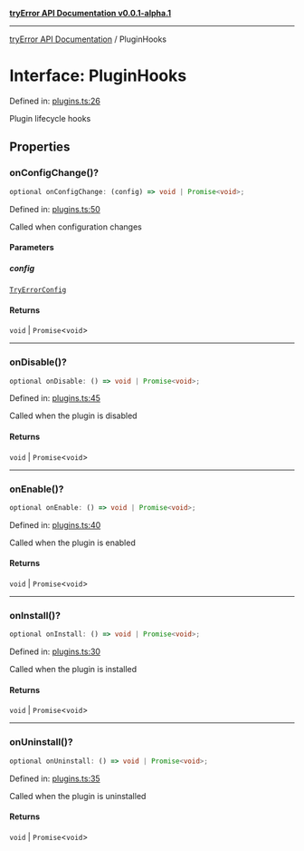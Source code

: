 [**tryError API Documentation v0.0.1-alpha.1**](../index.md)

---

[tryError API Documentation](../index.md) / PluginHooks

# Interface: PluginHooks

Defined in: [plugins.ts:26](https://github.com/oconnorjohnson/try-error/blob/e3ae0308069a4fba073f4543d527ad76373db795/src/plugins.ts#L26)

Plugin lifecycle hooks

## Properties

### onConfigChange()?

```ts
optional onConfigChange: (config) => void | Promise<void>;
```

Defined in: [plugins.ts:50](https://github.com/oconnorjohnson/try-error/blob/e3ae0308069a4fba073f4543d527ad76373db795/src/plugins.ts#L50)

Called when configuration changes

#### Parameters

##### config

[`TryErrorConfig`](TryErrorConfig.md)

#### Returns

`void` \| `Promise`\<`void`\>

---

### onDisable()?

```ts
optional onDisable: () => void | Promise<void>;
```

Defined in: [plugins.ts:45](https://github.com/oconnorjohnson/try-error/blob/e3ae0308069a4fba073f4543d527ad76373db795/src/plugins.ts#L45)

Called when the plugin is disabled

#### Returns

`void` \| `Promise`\<`void`\>

---

### onEnable()?

```ts
optional onEnable: () => void | Promise<void>;
```

Defined in: [plugins.ts:40](https://github.com/oconnorjohnson/try-error/blob/e3ae0308069a4fba073f4543d527ad76373db795/src/plugins.ts#L40)

Called when the plugin is enabled

#### Returns

`void` \| `Promise`\<`void`\>

---

### onInstall()?

```ts
optional onInstall: () => void | Promise<void>;
```

Defined in: [plugins.ts:30](https://github.com/oconnorjohnson/try-error/blob/e3ae0308069a4fba073f4543d527ad76373db795/src/plugins.ts#L30)

Called when the plugin is installed

#### Returns

`void` \| `Promise`\<`void`\>

---

### onUninstall()?

```ts
optional onUninstall: () => void | Promise<void>;
```

Defined in: [plugins.ts:35](https://github.com/oconnorjohnson/try-error/blob/e3ae0308069a4fba073f4543d527ad76373db795/src/plugins.ts#L35)

Called when the plugin is uninstalled

#### Returns

`void` \| `Promise`\<`void`\>
